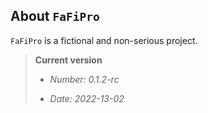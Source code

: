 About `FaFiPro`
---------------

`FaFiPro` is a fictional and non-serious project.


<!-- VERSION - INFOS - AUTO - START -->

> **Current version**
>
>   * *Number: 0.1.2-rc*
>
>   * *Date: 2022-13-02*

<!-- VERSION - INFOS - AUTO - END -->
